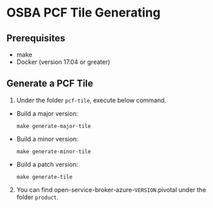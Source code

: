 # OSBA PCF Tile Generating

## Prerequisites

  * make
  * Docker (version 17.04 or greater)

## Generate a PCF Tile

  1. Under the folder `pcf-tile`, execute below command.
  
  * Build a major version:
    ```
    make generate-major-tile
    ```
    
  * Build a minor version:
    ```
    make generate-minor-tile
    ```
    
  * Build a patch version:
    ```
    make generate-tile
    ```

  2. You can find open-service-broker-azure-`VERSION`.pivotal under the folder `product`.
